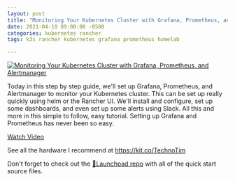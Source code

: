```yaml
---
layout: post
title: "Monitoring Your Kubernetes Cluster with Grafana, Prometheus, and Alertmanager"
date: 2021-04-10 09:00:00 -0500
categories: kubernetes rancher 
tags: k3s rancher kubernetes grafana prometheus homelab

---
```


[![Monitoring Your Kubernetes Cluster with Grafana, Prometheus, and Alertmanager](https://img.youtube.com/vi/4HIn5SBGjCg/0.jpg)](https://www.youtube.com/watch?v=4HIn5SBGjCg "Monitoring Your Kubernetes Cluster with Grafana, Prometheus, and Alertmanager")

Today in this step by step guide, we'll set up Grafana, Prometheus, and Alertmanager to monitor your Kubernetes cluster.  This can be set up really quickly using helm or the Rancher UI.  We'll install and configure, set up some dashboards, and even set up some alerts using Slack.  All this and more in this simple to follow, easy tutorial.  Setting up Grafana and Prometheus has never been so easy.

[Watch Video](https://www.youtube.com/watch?v=4HIn5SBGjCg)

See all the hardware I recommend at <https://kit.co/TechnoTim>

Don't forget to check out the [🚀Launchpad repo](https://l.technotim.live/quick-start) with all of the quick start source files.